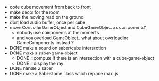 - code cube movement from back to front
- make decor for the room
- make the moving road on the ground
- dont load audio buffer, once per cube
- move ControllerGameObject and CubeGameObject as components?
  - nobody use components at the moments
  - and you overload GameObject.. what about overloading GameComponents instead ?
- DONE make a sound on saber/cube intersection
- DONE make a saber-game-object
  - DONE it compute if there is an intersection with a cube-game-object
  - DONE it display the ray
- DONE handle 2 saber
- DONE make a SaberGame class which replace main.js
